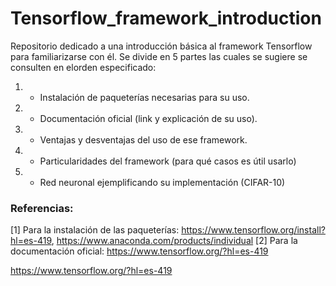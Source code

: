 # Tensorflow_framework_introduction

Repositorio dedicado a una introducción básica al framework Tensorflow para familiarizarse con él.
Se divide en 5 partes las cuales se sugiere se consulten en elorden especificado: 

1. - Instalación de paqueterías necesarias para su uso.
2. - Documentación  oficial (link y explicación de su uso).
3. - Ventajas y desventajas del uso de ese framework.
4. - Particularidades del framework (para qué casos es útil usarlo)
5. - Red neuronal ejemplificando su implementación (CIFAR-10)


### Referencias:

[1] Para la instalación de las paqueterías: https://www.tensorflow.org/install?hl=es-419, https://www.anaconda.com/products/individual
[2] Para la documentación oficial: 
https://www.tensorflow.org/?hl=es-419

https://www.tensorflow.org/?hl=es-419

